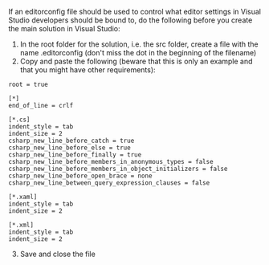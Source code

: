 
If an editorconfig file should be used to control what editor settings in Visual Studio developers should be bound to, do the following before you create the main solution in Visual Studio:

1. In the root folder for the solution, i.e. the src folder, create a file with the name .editorconfig (don't miss the dot in the beginning of the filename)
2. Copy and paste the following (beware that this is only an example and that you might have other requirements):

```
root = true

[*]
end_of_line = crlf

[*.cs]
indent_style = tab
indent_size = 2
csharp_new_line_before_catch = true
csharp_new_line_before_else = true
csharp_new_line_before_finally = true
csharp_new_line_before_members_in_anonymous_types = false
csharp_new_line_before_members_in_object_initializers = false
csharp_new_line_before_open_brace = none
csharp_new_line_between_query_expression_clauses = false

[*.xaml]
indent_style = tab
indent_size = 2

[*.xml]
indent_style = tab
indent_size = 2
```

3. Save and close the file
